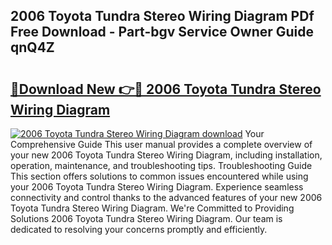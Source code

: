 ## 2006 Toyota Tundra Stereo Wiring Diagram PDf Free Download - Part-bgv Service Owner Guide qnQ4Z

# <h2><a href="http://dfkq7vo.blite.top/?on=2006+Toyota+Tundra+Stereo+Wiring+Diagram">🔗Download New 👉🔴 2006 Toyota Tundra Stereo Wiring Diagram</a></h2>

[![2006 Toyota Tundra Stereo Wiring Diagram download](https://i.imgur.com/lujVjoI.png)](http://dfkq7vo.blite.top/?on=2006+Toyota+Tundra+Stereo+Wiring+Diagram)
Your Comprehensive Guide This user manual provides a complete overview of your new 2006 Toyota Tundra Stereo Wiring Diagram, including installation, operation, maintenance, and troubleshooting tips. Troubleshooting Guide This section offers solutions to common issues encountered while using your 2006 Toyota Tundra Stereo Wiring Diagram. Experience seamless connectivity and control thanks to the advanced features of your new 2006 Toyota Tundra Stereo Wiring Diagram. We're Committed to Providing Solutions 2006 Toyota Tundra Stereo Wiring Diagram. Our team is dedicated to resolving your concerns promptly and efficiently.
